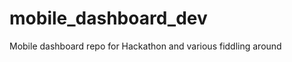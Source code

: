 mobile_dashboard_dev
====================

Mobile dashboard repo for Hackathon and various fiddling around

